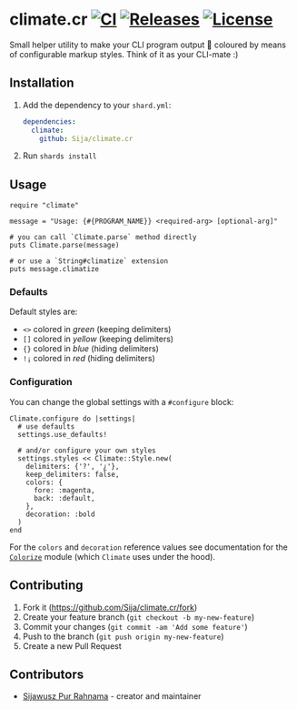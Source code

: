 # climate.cr [![CI](https://github.com/Sija/climate.cr/actions/workflows/ci.yml/badge.svg)](https://github.com/Sija/climate.cr/actions/workflows/ci.yml) [![Releases](https://img.shields.io/github/release/Sija/climate.cr.svg)](https://github.com/Sija/climate.cr/releases) [![License](https://img.shields.io/github/license/Sija/climate.cr.svg)](https://github.com/Sija/climate.cr/blob/master/LICENSE)

Small helper utility to make your CLI program output 🌈 coloured by means
of configurable markup styles. Think of it as your CLI-mate :)

## Installation

1. Add the dependency to your `shard.yml`:

   ```yaml
   dependencies:
     climate:
       github: Sija/climate.cr
   ```

2. Run `shards install`

## Usage

```crystal
require "climate"

message = "Usage: {#{PROGRAM_NAME}} <required-arg> [optional-arg]"

# you can call `Climate.parse` method directly
puts Climate.parse(message)

# or use a `String#climatize` extension
puts message.climatize
```

### Defaults

Default styles are:

- `<>` colored in _green_ (keeping delimiters)
- `[]` colored in _yellow_ (keeping delimiters)
- `{}` colored in _blue_ (hiding delimiters)
- `!¡` colored in _red_ (hiding delimiters)

### Configuration

You can change the global settings with a `#configure` block:

```crystal
Climate.configure do |settings|
  # use defaults
  settings.use_defaults!

  # and/or configure your own styles
  settings.styles << Climate::Style.new(
    delimiters: {'?', '¿'},
    keep_delimiters: false,
    colors: {
      fore: :magenta,
      back: :default,
    },
    decoration: :bold
  )
end
```

For the `colors` and `decoration` reference values see
documentation for the [`Colorize`](https://crystal-lang.org/api/Colorize.html)
module (which `Climate` uses under the hood).

## Contributing

1. Fork it (<https://github.com/Sija/climate.cr/fork>)
2. Create your feature branch (`git checkout -b my-new-feature`)
3. Commit your changes (`git commit -am 'Add some feature'`)
4. Push to the branch (`git push origin my-new-feature`)
5. Create a new Pull Request

## Contributors

- [Sijawusz Pur Rahnama](https://github.com/Sija) - creator and maintainer
